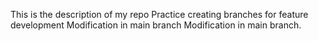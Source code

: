 This is the description of my repo
Practice creating branches for feature development
Modification in main branch
Modification in main branch.
